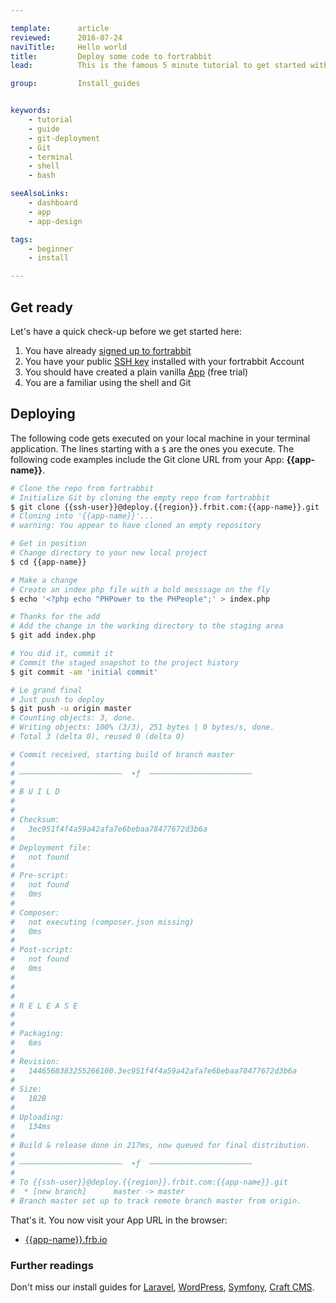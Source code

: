 ```yaml
---

template:      article
reviewed:      2016-07-24
naviTitle:     Hello world
title:         Deploy some code to fortrabbit
lead:          This is the famous 5 minute tutorial to get started with fortrabbit. See how fast and easy you can get your code up and running.

group:         Install_guides


keywords:
    - tutorial
    - guide
    - git-deployment
    - Git
    - terminal
    - shell
    - bash

seeAlsoLinks:
    - dashboard
    - app
    - app-design

tags:
    - beginner
    - install

---
```


## Get ready

Let's have a quick check-up before we get started here:

1. You have already [signed up to fortrabbit](https//dashboard.fortrabbit.com/signup)
2. You have your public [SSH key](ssh-keys) installed with your fortrabbit Account
3. You should have created a plain vanilla [App](app) (free trial)
4. You are a familiar using the shell and Git



## Deploying

The following code gets executed on your local machine in your terminal application. The lines starting with a `$` are the ones you execute. The following code examples include the Git clone URL from your App: **{{app-name}}**.

```bash
# Clone the repo from fortrabbit
# Initialize Git by cloning the empty repo from fortrabbit
$ git clone {{ssh-user}}@deploy.{{region}}.frbit.com:{{app-name}}.git
# Cloning into '{{app-name}}'...
# warning: You appear to have cloned an empty repository

# Get in position
# Change directory to your new local project
$ cd {{app-name}}

# Make a change
# Create an index php file with a bold messsage on the fly
$ echo '<?php echo "PHPower to the PHPeople";' > index.php

# Thanks for the add
# Add the change in the working directory to the staging area
$ git add index.php

# You did it, commit it
# Commit the staged snapshot to the project history
$ git commit -am 'initial commit'

# Le grand final
# Just push to deploy
$ git push -u origin master
# Counting objects: 3, done.
# Writing objects: 100% (3/3), 251 bytes | 0 bytes/s, done.
# Total 3 (delta 0), reused 0 (delta 0)

# Commit received, starting build of branch master
# 
# –––––––––––––––––––––––  ∙ƒ  –––––––––––––––––––––––
# 
# B U I L D
# 
# 
# Checksum:
#   3ec951f4f4a59a42afa7e6bebaa78477672d3b6a
# 
# Deployment file:
#   not found
# 
# Pre-script:
#   not found
#   0ms
# 
# Composer:
#   not executing (composer.json missing)
#   0ms
# 
# Post-script:
#   not found
#   0ms
# 
# 
# 
# R E L E A S E
# 
# 
# Packaging:
#   6ms
# 
# Revision:
#   1446568383255266100.3ec951f4f4a59a42afa7e6bebaa78477672d3b6a
# 
# Size:
#   182B
# 
# Uploading:
#   134ms
# 
# Build & release done in 217ms, now queued for final distribution.
# 
# –––––––––––––––––––––––  ∙ƒ  –––––––––––––––––––––––
# 
# To {{ssh-user}}@deploy.{{region}}.frbit.com:{{app-name}}.git
#  * [new branch]      master -> master
# Branch master set up to track remote branch master from origin.
```

That's it. You now visit your App URL in the browser:

* [{{app-name}}.frb.io](https://{{app-name}}.frb.io)

### Further readings

Don't miss our install guides for [Laravel](install-laravel), [WordPress](install-wordpress), [Symfony](install-symfony), [Craft CMS](install-craft).
